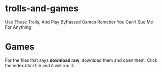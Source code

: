 # trolls-and-games
Use These Trolls, And Play ByPassed Games Remeber You Can't Sue Me For Anything
# Games
For the files that says **download raw**, download them and open them. Click the index.html file and it will run it.
